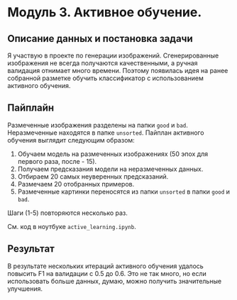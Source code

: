 # Модуль 3. Активное обучение.

## Описание данных и постановка задачи
Я участвую в проекте по генерации изображений. Сгенерированные изображения не всегда получаются качественными, а ручная валидация отнимает много времени. Поэтому появилась идея на ранее собранной разметке обучить классификатор с использованием активного обучения.

## Пайплайн
Размеченные изображения разделены на папки `good` и `bad`. Неразмеченные находятся в папке `unsorted`. Пайплан активного обучения выглядит следующим образом:
1. Обучаем модель на размеченных изображениях (50 эпох для первого раза, после - 15).
2. Получаем предсказания модели на неразмеченных данных.
3. Отбираем 20 самых неуверенных предсказаний.
4. Размечаем 20 отобранных примеров.
5. Размеченные картинки переносятся из папки `unsorted` в папки `good` и `bad`.

Шаги (1-5) повторяются несколько раз.

См. код в ноутбуке `active_learning.ipynb`.

## Результат
В результате нескольких итераций активного обучения удалось повысить F1 на валидации с 0.5 до 0.6. Это не так много, но если использовать больше данных, думаю, можно получить значительные улучшения.

